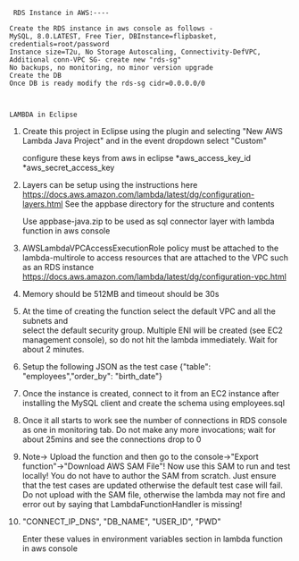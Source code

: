 	 
     RDS Instance in AWS:----
	 
	Create the RDS instance in aws console as follows -
    MySQL, 8.0.LATEST, Free Tier, DBInstance=flipbasket, credentials=root/password
    Instance size=T2u, No Storage Autoscaling, Connectivity-DefVPC,
    Additional conn-VPC SG- create new "rds-sg"
    No backups, no monitoring, no minor version upgrade
    Create the DB
    Once DB is ready modify the rds-sg cidr=0.0.0.0/0



	LAMBDA in Eclipse

1.  Create this project in Eclipse using the plugin and selecting "New AWS Lambda Java Project"
	and in the event dropdown select "Custom"

	configure these keys from aws in eclipse
	*aws_access_key_id
	*aws_secret_access_key
  
2.  Layers can be setup using the instructions here
     https://docs.aws.amazon.com/lambda/latest/dg/configuration-layers.html
     See the appbase directory for the structure and contents
     
     Use appbase-java.zip to be used as sql connector layer with lambda function in aws console
 
3.   AWSLambdaVPCAccessExecutionRole policy must be attached to the lambda-multirole to access
  resources that are attached to the VPC such as an RDS instance
     https://docs.aws.amazon.com/lambda/latest/dg/configuration-vpc.html
  
4.   Memory should be 512MB and timeout should be 30s
  
5.   At the time of creating the function select the default VPC and all the subnets and 	
  select the default security group. Multiple ENI will be created (see EC2 management console),
  so do not hit the lambda immediately. Wait for about 2 minutes.
  
6.   Setup the following JSON as the test case
    {"table": "employees","order_by": "birth_date"}
  
 7.  Once the instance is created, connect to it from an EC2 instance after installing the MySQL client
  and create the schema using employees.sql
  
 8.   Once it all starts to work see the number of connections in RDS console as one in monitoring tab.
		Do not make any more invocations; wait for about 25mins and see the connections drop to 0
  
9.   Note-> Upload the function and then go to the console->"Export function"->"Download AWS SAM File"!
        Now use this SAM to run and test locally! You do not have to author the SAM from scratch.
        Just ensure that the test cases are updated otherwise the default test case will fail.
        Do not upload with the SAM file, otherwise the lambda may not fire and error out by saying
        that LambdaFunctionHandler is missing!
	
10. 	
	"CONNECT_IP_DNS",
	"DB_NAME",
	"USER_ID",
	"PWD"
	
	Enter these values in environment  variables section in lambda function in aws console
 
